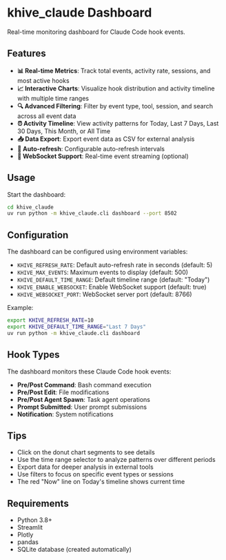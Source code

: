 # khive_claude Dashboard

Real-time monitoring dashboard for Claude Code hook events.

## Features

- **📊 Real-time Metrics**: Track total events, activity rate, sessions, and most active hooks
- **📈 Interactive Charts**: Visualize hook distribution and activity timeline with multiple time ranges
- **🔍 Advanced Filtering**: Filter by event type, tool, session, and search across all event data
- **⏰ Activity Timeline**: View activity patterns for Today, Last 7 Days, Last 30 Days, This Month, or All Time
- **📥 Data Export**: Export event data as CSV for external analysis
- **🔄 Auto-refresh**: Configurable auto-refresh intervals
- **🔴 WebSocket Support**: Real-time event streaming (optional)

## Usage

Start the dashboard:
```bash
cd khive_claude
uv run python -m khive_claude.cli dashboard --port 8502
```

## Configuration

The dashboard can be configured using environment variables:

- `KHIVE_REFRESH_RATE`: Default auto-refresh rate in seconds (default: 5)
- `KHIVE_MAX_EVENTS`: Maximum events to display (default: 500)
- `KHIVE_DEFAULT_TIME_RANGE`: Default timeline range (default: "Today")
- `KHIVE_ENABLE_WEBSOCKET`: Enable WebSocket support (default: true)
- `KHIVE_WEBSOCKET_PORT`: WebSocket server port (default: 8766)

Example:
```bash
export KHIVE_REFRESH_RATE=10
export KHIVE_DEFAULT_TIME_RANGE="Last 7 Days"
uv run python -m khive_claude.cli dashboard
```

## Hook Types

The dashboard monitors these Claude Code hook events:

- **Pre/Post Command**: Bash command execution
- **Pre/Post Edit**: File modifications
- **Pre/Post Agent Spawn**: Task agent operations
- **Prompt Submitted**: User prompt submissions
- **Notification**: System notifications

## Tips

- Click on the donut chart segments to see details
- Use the time range selector to analyze patterns over different periods
- Export data for deeper analysis in external tools
- Use filters to focus on specific event types or sessions
- The red "Now" line on Today's timeline shows current time

## Requirements

- Python 3.8+
- Streamlit
- Plotly
- pandas
- SQLite database (created automatically)